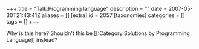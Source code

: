 +++
title = "Talk:Programming language"
description = ""
date = 2007-05-30T21:43:41Z
aliases = []
[extra]
id = 2057
[taxonomies]
categories = []
tags = []
+++

Why is this here? Shouldn't this be [[:Category:Solutions by Programming Language]] instead?

